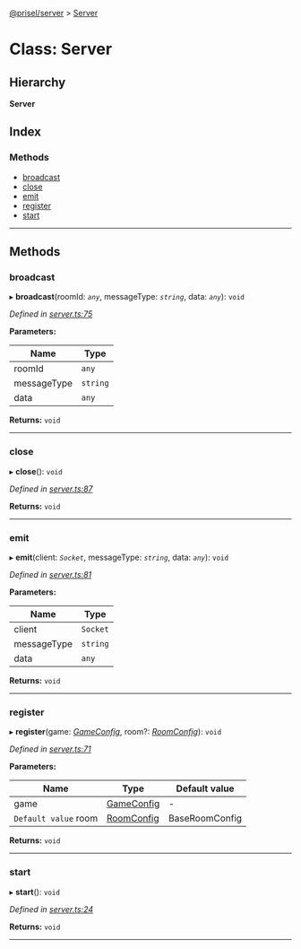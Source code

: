 [@prisel/server](../README.md) > [Server](../classes/server.md)

# Class: Server

## Hierarchy

**Server**

## Index

### Methods

* [broadcast](server.md#broadcast)
* [close](server.md#close)
* [emit](server.md#emit)
* [register](server.md#register)
* [start](server.md#start)

---

## Methods

<a id="broadcast"></a>

###  broadcast

▸ **broadcast**(roomId: *`any`*, messageType: *`string`*, data: *`any`*): `void`

*Defined in [server.ts:75](https://github.com/SeawolvesAtCali/prisel/blob/363ed4a/packages/server/server.ts#L75)*

**Parameters:**

| Name | Type |
| ------ | ------ |
| roomId | `any` |
| messageType | `string` |
| data | `any` |

**Returns:** `void`

___
<a id="close"></a>

###  close

▸ **close**(): `void`

*Defined in [server.ts:87](https://github.com/SeawolvesAtCali/prisel/blob/363ed4a/packages/server/server.ts#L87)*

**Returns:** `void`

___
<a id="emit"></a>

###  emit

▸ **emit**(client: *`Socket`*, messageType: *`string`*, data: *`any`*): `void`

*Defined in [server.ts:81](https://github.com/SeawolvesAtCali/prisel/blob/363ed4a/packages/server/server.ts#L81)*

**Parameters:**

| Name | Type |
| ------ | ------ |
| client | `Socket` |
| messageType | `string` |
| data | `any` |

**Returns:** `void`

___
<a id="register"></a>

###  register

▸ **register**(game: *[GameConfig](../#gameconfig)*, room?: *[RoomConfig](../#roomconfig)*): `void`

*Defined in [server.ts:71](https://github.com/SeawolvesAtCali/prisel/blob/363ed4a/packages/server/server.ts#L71)*

**Parameters:**

| Name | Type | Default value |
| ------ | ------ | ------ |
| game | [GameConfig](../#gameconfig) | - |
| `Default value` room | [RoomConfig](../#roomconfig) |  BaseRoomConfig |

**Returns:** `void`

___
<a id="start"></a>

###  start

▸ **start**(): `void`

*Defined in [server.ts:24](https://github.com/SeawolvesAtCali/prisel/blob/363ed4a/packages/server/server.ts#L24)*

**Returns:** `void`

___

